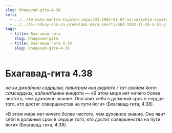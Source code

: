 ```yaml
---
slug: bhagavad-gita-4-38
refs:
  - ../../19-maha-mantra-svyatoe-imya/333-1982-01-07-a1-velichie-svyatogo-imeni-gospoda.md
  - ../../35-rodnoy-dom-za-predelami-mira-smerti/563-1983-11-26-a-b1-glavnyj-vopros-beseda-tsarya-parikshita-so-svyatym-shukadevom.md
tags:
  - title: Бхагавад-гита
    slug: bhagavad-gita
  - title: Бхагавад-гита 4.38
    slug: bhagavad-gita-4-38
---
```


# Бхагавад-гита 4.38

*на хи джн̃а̄нена садр̣ш́ам̇, павитрам иха видйате / тат свайам̇ йога-сам̇сиддхах̣, ка̄лена̄тмани виндати* — «В этом мире нет ничего более чистого, чем духовное знание. Оно явит себя в должный срок в сердце того, кто достиг совершенства на пути йоги» (Бхагавад-гита, 4.38).

«В этом мире нет ничего более чистого, чем духовное знание. Оно явит себя в должный срок в сердце того, кто достиг совершенства на пути йоги» (Бхагавад-гита, 4.38).

